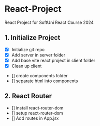 # React-Project
React Project for SoftUni React Course 2024


## 1. Initialize Project
- [x] Initialize git repo
- [x] Add server in server folder
- [x] Add base vite react project in client folder
- [x] Clean up client
- [] create components folder
- [] separate html into components

## 2. React Router
- [] install react-router-dom
- [] setup react-router-dom
- [] Add routes in App.jsx


